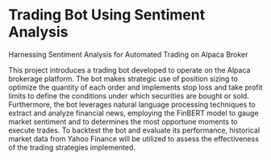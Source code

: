 # Trading Bot Using Sentiment Analysis
Harnessing Sentiment Analysis for Automated Trading on Alpaca Broker

This project introduces a trading bot developed to operate on the Alpaca brokerage platform. The bot makes strategic use of position sizing to optimize the quantity of each order and implements stop loss and take profit limits to define the conditions under which securities are bought or sold. Furthermore, the bot leverages natural language processing techniques to extract and analyze financial news, employing the FinBERT model to gauge market sentiment and to determines the most opportune moments to execute trades. To backtest the bot and evaluate its performance, historical market data from Yahoo Finance will be utilized to assess the effectiveness of the trading strategies implemented.
